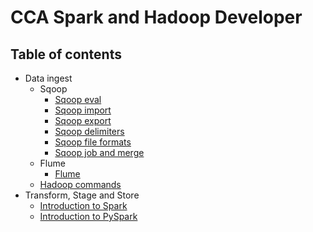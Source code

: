 # CCA Spark and Hadoop Developer


## Table of contents

* Data ingest
  * Sqoop
    * [Sqoop eval](Ingest/01_sqoop_eval.md)
    * [Sqoop import](Ingest/02_sqoop_import.md)
    * [Sqoop export](Ingest/03_sqoop_export.md)
    * [Sqoop delimiters](Ingest/04_sqoop_delimiters.md)
    * [Sqoop file formats](Ingest/05_sqoop_file_formats.md)
    * [Sqoop job and merge](Ingest/06_sqoop_job_merge.md)
  * Flume
    * [Flume](Ingest/01_flume.md)
  * [Hadoop commands](Ingest/01_hadoop_ingest.md)
* Transform, Stage and Store
  * [Introduction to Spark](ETL/01_spark_intro.md)
  * [Introduction to PySpark](ETL/PySpark/01_pypsark.md)
